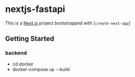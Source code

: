 # nextjs-fastapi
This is a [Next.js](https://nextjs.org/) project bootstrapped with [`create-next-app`]

## Getting Started
### backend
- cd docker
- docker-compose up --build
